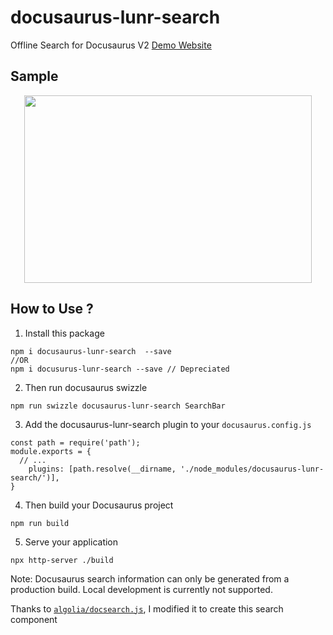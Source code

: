 # docusaurus-lunr-search
Offline Search for Docusaurus V2 
[Demo Website](https://lelouch77.github.io/docusaurus-lunr-search-demo/)

## Sample
<p align="center">
  <img width="460" height="300" src="https://raw.githubusercontent.com/lelouch77/docusaurus-lunr-search/master/assets/search-offline.png">
</p>

## How to Use ?
1. Install this package
```
npm i docusaurus-lunr-search  --save
//OR
npm i docusurus-lunr-search --save // Depreciated
```
2. Then run docusaurus swizzle
```
npm run swizzle docusaurus-lunr-search SearchBar
```
3. Add the docusaurus-lunr-search plugin to your `docusaurus.config.js`
```
const path = require('path');
module.exports = {
  // ...
    plugins: [path.resolve(__dirname, './node_modules/docusaurus-lunr-search/')],
}
```
4. Then build your Docusaurus project
```
npm run build
```
5. Serve your application
```
npx http-server ./build
```

Note: Docusaurus search information can only be generated from a production build. Local development is currently not supported.

Thanks to [`algolia/docsearch.js`](https://github.com/algolia/docsearch), I modified it to create this search component 

